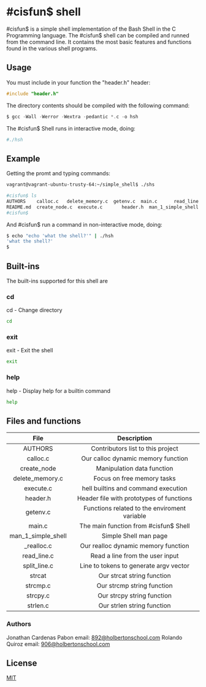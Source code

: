 # #cisfun$ shell
#cisfun$ is a simple shell implementation of the Bash Shell in the C Programming language. The #cisfun$ shell can be compiled and runned from the command line. It contains the most basic features and functions found in the various shell programs.

## Usage

You must include in your function the "header.h" header:

```c
#include "header.h"
```

The directory contents should be compiled with the following command:

```c
$ gcc -Wall -Werror -Wextra -pedantic *.c -o hsh
```
The #cisfun$ Shell runs in interactive mode, doing:
```sh
#./hsh
```
## Example
Getting the promt and typing commands:

```sh
vagrant@vagrant-ubuntu-trusty-64:~/simple_shell$ ./shs
```
```sh
#cisfun$ ls
AUTHORS    calloc.c	  delete_memory.c  getenv.c  main.c		 read_line.c  split_line.c  strcmp.c  strlen.c
README.md  create_node.c  execute.c	      header.h  man_1_simple_shell  shs	            strcat.c	          strcpy.c
#cisfun$
```


And #cisfun$ run a command in non-interactive mode, doing:
```sh
$ echo "echo 'what the shell?'" | ./hsh
'what the shell?'
$
```

## Built-ins

The built-ins supported for this shell are
### cd
cd - Change directory
```sh
cd
```
### exit
exit - Exit the shell
```sh
exit
```
### help
help - Display help for a builtin command
```sh
help
```
## Files and functions
| File | Description |
| :-:   | :-: |
| AUTHORS | Contributors list to this project |
|calloc.c| Our calloc dynamic memory function |
|create_node|Manipulation data function|
|delete_memory.c | Focus on free memory tasks |
|execute.c|hell builtins and command execution|
|header.h|Header file with prototypes of functions|
|getenv.c|Functions related to the enviroment variable|
|main.c|The main function from #cisfun$ Shell|
|man_1_simple_shell| Simple Shell man page |
|_realloc.c | Our realloc dynamic memory function |
|read_line.c| Read a line from the user input |
|split_line.c | Line to tokens to generate argv vector |
|strcat|Our strcat string function|
|strcmp.c| Our strcmp string function |
|strcpy.c| Our strcpy string function |
|strlen.c| Our strlen string function |
### Authors
Jonathan Cardenas Pabon
email: 892@holbertonschool.com
Rolando Quiroz
email: 906@holbertonschool.com
## License
[MIT](https://choosealicense.com/licenses/mit/)